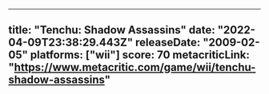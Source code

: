 
---
title: "Tenchu: Shadow Assassins"
date: "2022-04-09T23:38:29.443Z"
releaseDate: "2009-02-05"
platforms: ["wii"]
score: 70
metacriticLink: "https://www.metacritic.com/game/wii/tenchu-shadow-assassins"
---

